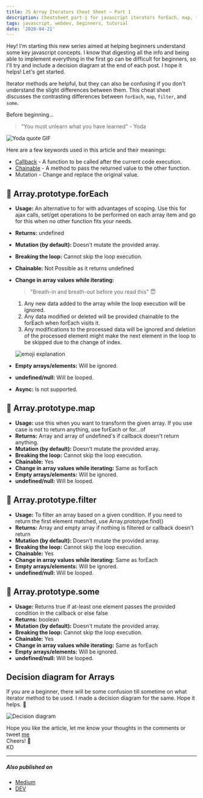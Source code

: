 ```yaml
---
title: JS Array Iterators Cheat Sheet — Part 1
description: Cheatsheet part-1 for javascript iterators forEach, map, filter and some.
tags: javascript, webdev, beginners, tutorial
date: '2020-04-21'
---
```


Hey! I'm starting this new series aimed at helping beginners understand some key javascript concepts. I know that digesting all the info and being able to implement everything in the first go can be difficult for beginners, so I'll try and include a decision diagram at the end of each post. I hope it helps! Let's get started.

Iterator methods are helpful, but they can also be confusing if you don't understand the slight differences between them. This cheat sheet discusses the contrasting differences between `forEach`, `map`, `filter`, and `some`.

Before beginning...

> "You must unlearn what you have learned" - Yoda 

![Yoda quote GIF](https://thumbs.gfycat.com/DistantFairKingfisher-max-1mb.gif)

Here are a few keywords used in this article and their meanings:

* [Callback](https://developer.mozilla.org/en-US/docs/Glossary/Callback_function) - A function to be called after the current code execution.
* [Chainable](https://codeburst.io/javascript-learn-to-chain-map-filter-and-reduce-acd2d0562cd4) - A method to pass the returned value to the other function.
* Mutation - Change and replace the original value.


## 🥨 Array.prototype.forEach
- **Usage:** An alternative to for with advantages of scoping. Use this for ajax calls, set/get operations to be performed on each array item and go for this when no other function fits your needs.  
- **Returns:** undefined  
- **Mutation (by default):** Doesn't mutate the provided array.  
- **Breaking the loop:** Cannot skip the loop execution.  
- **Chainable:** Not Possible as it returns undefined  
- **Change in array values while iterating:**  

  > "Breath-in and breath-out before you read this" 😇  

  1. Any new data added to the array while the loop execution will be ignored. 
  2. Any data modified or deleted will be provided chainable to the forEach when forEach visits it. 
  3. Any modifications to the processed data will be ignored and deletion of the processed element might make the next element in the loop to be skipped due to the change of index.

  ![emoji explanation](https://miro.medium.com/max/2000/1*JeBZrRpS1elQae5WarPfGg.png)

- **Empty arrays/elements:** Will be ignored.  
- **undefined/null:** Will be looped.  
- **Async:** Is not supported.  

## 🍱 Array.prototype.map
- **Usage:** use this when you want to transform the given array. If you use case is not to return anything, use forEach or for...of
- **Returns:** Array and array of undefined's if callback doesn't return anything.
- **Mutation (by default):** Doesn't mutate the provided array.
- **Breaking the loop:** Cannot skip the loop execution.
- **Chainable:** Yes
- **Change in array values while iterating:** Same as forEach
- **Empty arrays/elements:** Will be ignored.
- **undefined/null:** Will be looped.

## 🥢 Array.prototype.filter
- **Usage:** To filter an array based on a given condition. If you need to return the first element matched, use Array.prototype.find()
- **Returns:** Array and empty array if nothing is filtered or callback doesn't return
- **Mutation (by default):** Doesn't mutate the provided array.
- **Breaking the loop:** Cannot skip the loop execution.
- **Chainable:** Yes
- **Change in array values while iterating:** Same as forEach
- **Empty arrays/elements:** Will be ignored.
- **undefined/null:** Will be looped.

## 🧃 Array.prototype.some
- **Usage:** Returns true if at-least one element passes the provided condition in the callback or else false
- **Returns:** boolean
- **Mutation (by default):** Doesn't mutate the provided array.
- **Breaking the loop:** Cannot skip the loop execution.
- **Chainable:** Yes
- **Change in array values while iterating:** Same as forEach
- **Empty arrays/elements:** Will be ignored.
- **undefined/null:** Will be looped.

## Decision diagram for Arrays
If you are a beginner, there will be some confusion till sometime on what iterator method to be used. I made a decision diagram for the same. Hope it helps. 🙏

![Decision diagram](https://miro.medium.com/max/3480/1*xnZRnoRe3Uh8W9uMGTRaAQ.png)


Hope you like the article, let me know your thoughts in the comments or tweet [me](https://twitter.com/krishnadamaraju)  
Cheers! 🙌  
KD  

---

##### Also published on
- [Medium](https://medium.com/small-things/js-array-iterators-cheat-sheet-part-1-8647e59a14ad)
- [DEV](https://dev.to/teamxenox/js-array-iterators-cheat-sheet-part-1-1m3k)

